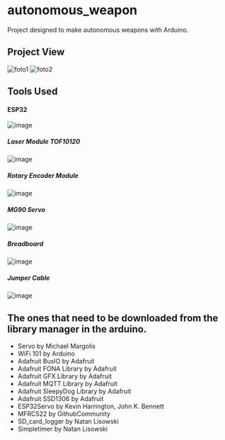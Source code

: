 # autonomous_weapon

Project designed to make autonomous weapons with Arduino.

## Project View
![foto1](https://github.com/barisbalcikoca1/autonomous_weapon/assets/86593147/3d0f39db-4987-4afb-abd7-ab89eb23b8cf)
![foto2](https://github.com/barisbalcikoca1/autonomous_weapon/assets/86593147/49045703-fee3-49ce-9184-11b8722757be)


## Tools Used

#### ESP32
![image](https://github.com/barisbalcikoca1/autonomous_weapon/assets/86593147/77d558cc-c1c8-415b-b767-fe54ac705e7c)

##### Laser Module TOF10120
![image](https://github.com/barisbalcikoca1/autonomous_weapon/assets/86593147/ff41798d-3d03-42ab-afe7-31e439759674)

##### Rotary Encoder Module
![image](https://github.com/barisbalcikoca1/autonomous_weapon/assets/86593147/2224f53c-7ca3-4d11-ba93-554f89b71c2b)

##### MG90 Servo
![image](https://github.com/barisbalcikoca1/autonomous_weapon/assets/86593147/117ee8bf-fb3a-4892-8e52-12058d521e8a)

##### Breadboard
![image](https://github.com/barisbalcikoca1/autonomous_weapon/assets/86593147/5cb77c6a-7a69-41f2-9fd6-41713b9109b5)

##### Jumper Cable
![image](https://github.com/barisbalcikoca1/autonomous_weapon/assets/86593147/36029789-8c62-4c16-a822-55b33df16796)

## The ones that need to be downloaded from the library manager in the arduino.
- Servo by Michael Margolis
- WiFi 101 by Arduino
- Adafruit BusIO by Adafruit
- Adafruit FONA Library by Adafruit
- Adafruit GFX Library by Adafruit
- Adafruit MQTT Library by Adafruit
- Adafruit SleepyDog Library by Adafruit
- Adafruit SSD1306 by Adafruit
- ESP32Servo by Kevin Harrington, John K. Bennett
- MFRC522 by GithubCommunity
- SD_card_logger by Natan Lisowski
- Simpletimer by Natan Lisowski

